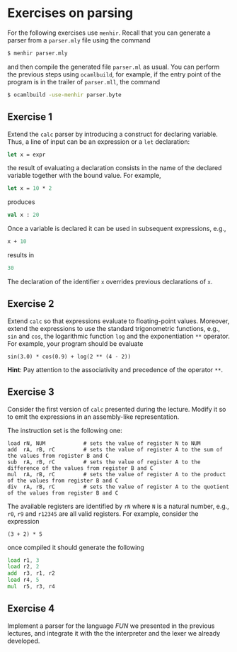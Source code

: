 # Exercises on parsing

For the following exercises use `menhir`.
Recall that you can generate a parser from a `parser.mly` file using the command
```sh
$ menhir parser.mly
```
and then compile the generated file `parser.ml` as usual.
You can perform the previous steps using `ocamlbuild`, for example,
if the entry point of the program is in the trailer of `parser.mll`, the command
```sh
$ ocamlbuild -use-menhir parser.byte
```

## Exercise 1

Extend the `calc` parser by introducing a construct for declaring variable. Thus,
a line of input can be an expression or a `let` declaration:
```ocaml
let x = expr
```
the result of evaluating a declaration consists in the name of the declared variable together with the bound value.
For example,
```ocaml
let x = 10 * 2
```
produces
```ocaml
val x : 20
```
Once a variable is declared it can be used in subsequent expressions, e.g.,
```ocaml
x + 10
```
results in
```ocaml
30
```
The declaration of the identifier `x` overrides previous declarations of `x`.

## Exercise 2

Extend `calc` so that expressions evaluate to floating-point values.
Moreover, extend the expressions to use the standard trigonometric functions, e.g., `sin` and `cos`, the logarithmic function `log` and the exponentiation `**` operator.
For example, your program should be evaluate
```
sin(3.0) * cos(0.9) + log(2 ** (4 - 2))
```

**Hint**: Pay attention to the associativity and precedence of the operator `**`.


## Exercise 3

Consider the first version of `calc` presented during the lecture.
Modify it so to emit the expressions in an assembly-like representation.

The instruction set is the following one:

```
load rN, NUM            # sets the value of register N to NUM
add  rA, rB, rC         # sets the value of register A to the sum of the values from register B and C
sub  rA, rB, rC         # sets the value of register A to the difference of the values from register B and C
mul  rA, rB, rC         # sets the value of register A to the product of the values from register B and C
div  rA, rB, rC         # sets the value of register A to the quotient of the values from register B and C
```

The available registers are identified by `rN` where `N` is a natural number, e.g., `r0`, `r9` and `r12345` are all valid registers.
For example, consider the expression
```
(3 + 2) * 5
```
once compiled it should generate the following
```asm
load r1, 3
load r2, 2
add  r3, r1, r2
load r4, 5
mul  r5, r3, r4
```

## Exercise 4

Implement a parser for the language *FUN* we presented in the previous lectures, and integrate it with the the interpreter and the lexer we already developed.
